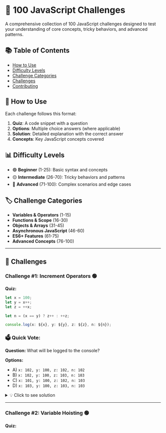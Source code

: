 # 🚀 100 JavaScript Challenges

A comprehensive collection of 100 JavaScript challenges designed to test your understanding of core concepts, tricky behaviors, and advanced patterns.

## 📚 Table of Contents

- [How to Use](#how-to-use)
- [Difficulty Levels](#difficulty-levels)
- [Challenge Categories](#challenge-categories)
- [Challenges](#challenges)
- [Contributing](#contributing)

## 🎯 How to Use

Each challenge follows this format:
1. **Quiz**: A code snippet with a question
2. **Options**: Multiple choice answers (where applicable)
3. **Solution**: Detailed explanation with the correct answer
4. **Concepts**: Key JavaScript concepts covered

## 📊 Difficulty Levels

- 🟢 **Beginner** (1-25): Basic syntax and concepts
- 🟡 **Intermediate** (26-70): Tricky behaviors and patterns  
- 🔴 **Advanced** (71-100): Complex scenarios and edge cases

## 🏷️ Challenge Categories

- **Variables & Operators** (1-15)
- **Functions & Scope** (16-30)
- **Objects & Arrays** (31-45)
- **Asynchronous JavaScript** (46-60)
- **ES6+ Features** (61-75)
- **Advanced Concepts** (76-100)

---

## 🧩 Challenges

### Challenge #1: Increment Operators 🟢

**Quiz:**
```javascript
let x = 100;
let y = x++;
let z = ++x;

let n = (x == y) ? z++ : ++z;

console.log(x: ${x}, y: ${y}, z: ${z}, n: ${n});
```
### 🗳️ Quick Vote:

**Question:** What will be logged to the console?

**Options:**
- A) `x: 102, y: 100, z: 102, n: 102`
- B) `x: 102, y: 100, z: 103, n: 103` 
- C) `x: 101, y: 100, z: 102, n: 103`
- D) `x: 103, y: 100, z: 103, n: 103`

<details>
<summary>💡 Click to see solution</summary>

**Answer: B** `x: 102, y: 100, z: 103, n: 103`

**Explanation:**
1. `let x = 100;` → x = 100
2. `let y = x++;` → y gets current value of x (100), then x increments to 101
3. `let z = ++x;` → x increments to 102 first, then z gets this value (102)
4. `let n = (x == y) ? z++ : ++z;` → x(102) ≠ y(100), so execute `++z`
   - z increments to 103 first, then n gets this value (103)

**Final values:** x=102, y=100, z=103, n=103

**Concepts Covered:**
- Post-increment operator (`x++`)
- Pre-increment operator (`++x`)
- Ternary operator
- Operator precedence

</details>

---

### Challenge #2: Variable Hoisting 🟢

**Quiz:**
